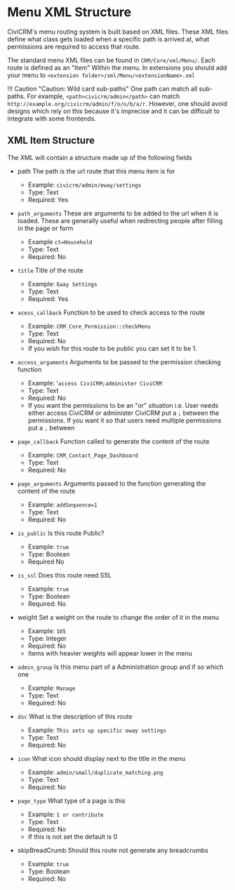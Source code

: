 # Menu XML Structure

CiviCRM's menu routing system is built based on XML files. These XML files define what class gets loaded when a specific path is arrived at, what permissions are required to access that route.

The standard menu XML files can be found in `CRM/Core/xml/Menu/`. Each route is defined as an "Item" Within the menu. In extensions you should add your menu to `<extension folder>/xml/Menu/<extensionName>.xml`

!!! Caution "Caution: Wild card sub-paths"
    One path can match all sub-paths.  For example, `<path>civicrm/admin</path>` can match `http://example.org/civicrm/admin/f/o/o/b/a/r`.  However, one should avoid designs which rely on this because it's imprecise and it can be difficult to integrate with some frontends.

## XML Item Structure

The XML will contain a structure made up of the following fields

* path
  The path is the url route that this menu item is for
  * Example: `civicrm/admin/eway/settings`
  * Type: Text
  * Required: Yes

* `path_arguments`
   These are arguments to be added to the url when it is loaded. These are generally useful when redirecting people after filling in the page or form
  * Example `ct=Household`
  * Type: Text
  * Required: No

* `title`
  Title of the route
  * Example: `Eway Settings`
  * Type: Text
  * Required: Yes

* `acess_callback`
  Function to be used to check access to the route
  * Example: `CRM_Core_Permission::checkMenu`
  * Type: Text
  * Required: No
  * If you wish for this route to be public you can set it to be 1.

* `access_arguments`
  Arguments to be passed to the permission checking function
  * Example: '`access CiviCRM;administer CiviCRM`
  * Type: Text
  * Required: No
  * If you want the permissions to be an "or" situation i.e. User needs either access CiviCRM or administer CiviCRM put a `;` between the permissions. If you want it so that users need multiple permissions put a `,` between

* `page_callback`
  Function called to generate the content of the route
  * Example: `CRM_Contact_Page_Dashboard`
  * Type: Text
  * Required: No

* `page_arguments`
  Arguments passed to the function generating the content of the route
  * Example: `addSequence=1`
  * Type: Text
  * Required: No

* `is_public`
  Is this route Public?
  * Example: `true`
  * Type: Boolean
  * Required No

* `is_ssl`
  Does this route need SSL
  * Example: `true`
  * Type: Boolean
  * Required: No

* weight
  Set a weight on the route to change the order of it in the menu
  * Example: `105`
  * Type: Integer
  * Required: No
  * Items with heavier weights will appear lower in the menu

* `admin_group`
  Is this menu part of a Administration group and if so which one
  * Example: `Manage`
  * Type: Text
  * Required: No

* `dsc`
  What is the description of this route
  * Example: `This sets up specific eway settings`
  * Type: Text
  * Required: No

* `icon`
  What icon should display next to the title in the menu
  * Example: `admin/small/duplicate_matching.png`
  * Type: Text
  * Required: No

* `page_type`
  What type of a page is this
  * Example: `1 or contribute`
  * Type: Text
  * Required: No
  * If this is not set the default is 0

* skipBreadCrumb
  Should this route not generate any breadcrumbs
  * Example: `true`
  * Type: Boolean
  * Required: No

